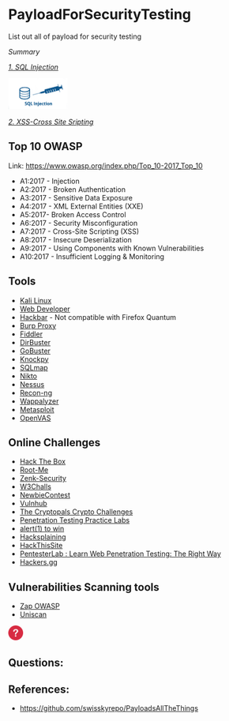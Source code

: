 # PayloadForSecurityTesting
List out all of payload for security testing

*Summary*

[_1. SQL Injection_](SQLInjection.md)

<img src="sql injection.png" width="120">

[_2. XSS-Cross Site Sripting_](XSS.md)


## Top 10 OWASP

Link: https://www.owasp.org/index.php/Top_10-2017_Top_10
+ A1:2017 - Injection
+ A2:2017 - Broken Authentication
+ A3:2017 - Sensitive Data Exposure
+ A4:2017 - XML External Entities (XXE)
+ A5:2017- Broken Access Control
+ A6:2017 - Security Misconfiguration
+ A7:2017 - Cross-Site Scripting (XSS)
+ A8:2017 - Insecure Deserialization
+ A9:2017 - Using Components with Known Vulnerabilities
+ A10:2017 - Insufficient Logging & Monitoring

## Tools
* [Kali Linux](https://www.kali.org/)
* [Web Developer](https://addons.mozilla.org/en-Gb/firefox/addon/web-developer/)
* [Hackbar](https://addons.mozilla.org/en-Gb/firefox/addon/hackbar/?src=search) - Not compatible with Firefox Quantum
* [Burp Proxy](https://portswigger.net)
* [Fiddler](https://www.telerik.com/download/fiddler)
* [DirBuster](https://sourceforge.net/projects/dirbuster/)
* [GoBuster](https://github.com/OJ/gobuster)
* [Knockpy](https://github.com/guelfoweb/knock)
* [SQLmap](http://sqlmap.org)
* [Nikto](https://cirt.net/nikto2)
* [Nessus](http://www.tenable.com/products/nessus-vulnerability-scanner)
* [Recon-ng](https://bitbucket.org/LaNMaSteR53/recon-ng)
* [Wappalyzer](https://wappalyzer.com/download)
* [Metasploit](https://www.metasploit.com/)
* [OpenVAS](http://www.openvas.org/)

## Online Challenges
* [Hack The Box](hackthebox.eu/)
* [Root-Me](https://www.root-me.org)
* [Zenk-Security](https://www.zenk-security.com/epreuves.php)
* [W3Challs](https://w3challs.com/)
* [NewbieContest](https://www.newbiecontest.org/)
* [Vulnhub](https://www.vulnhub.com/)
* [The Cryptopals Crypto Challenges](https://cryptopals.com/)
* [Penetration Testing Practice Labs](http://www.amanhardikar.com/mindmaps/Practice.html)
* [alert(1) to win](https://alf.nu/alert1)
* [Hacksplaining](https://www.hacksplaining.com/exercises)
* [HackThisSite](https://hackthissite.org)
* [PentesterLab : Learn Web Penetration Testing: The Right Way](https://pentesterlab.com/)
* [Hackers.gg](hackers.gg)

## Vulnerabilities Scanning tools

* [Zap OWASP](https://www.owasp.org/index.php/OWASP_Zed_Attack_Proxy_Project)
* [Uniscan](https://tools.kali.org/web-applications/uniscan)



<img src="icon.png" width="30"> 

## Questions:



## References:
- https://github.com/swisskyrepo/PayloadsAllTheThings

